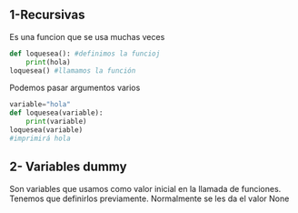 ## 1-Recursivas
Es una funcion que se usa muchas veces
```Python
def loquesea(): #definimos la funcioj
	print(hola)
loquesea() #llamamos la función
```
Podemos pasar argumentos varios
```Python
variable="hola"
def loquesea(variable):
	print(variable)
loquesea(variable)
#imprimirá hola
```
## 2- Variables dummy
Son variables que usamos como valor inicial en la llamada de funciones. 
Tenemos que definirlos previamente.
Normalmente se les da el valor None